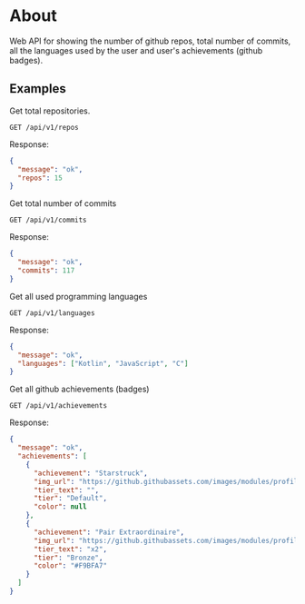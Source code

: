 # About

Web API for showing the number of github repos, total number of commits, all the languages used by the user and user's achievements (github badges).

## Examples

Get total repositories.

`GET /api/v1/repos`

Response:

```json
{
  "message": "ok",
  "repos": 15
}
```

Get total number of commits

`GET /api/v1/commits`

Response:

```json
{
  "message": "ok",
  "commits": 117
}
```

Get all used programming languages

`GET /api/v1/languages`

Response:

```json
{
  "message": "ok",
  "languages": ["Kotlin", "JavaScript", "C"]
}
```

Get all github achievements (badges)

`GET /api/v1/achievements`

Response:

```json
{
  "message": "ok",
  "achievements": [
    {
      "achievement": "Starstruck",
      "img_url": "https://github.githubassets.com/images/modules/profile/achievements/starstruck-default--light-medium.png",
      "tier_text": "",
      "tier": "Default",
      "color": null
    },
    {
      "achievement": "Pair Extraordinaire",
      "img_url": "https://github.githubassets.com/images/modules/profile/achievements/pair-extraordinaire-default.png",
      "tier_text": "x2",
      "tier": "Bronze",
      "color": "#F9BFA7"
    }
  ]
}
```
